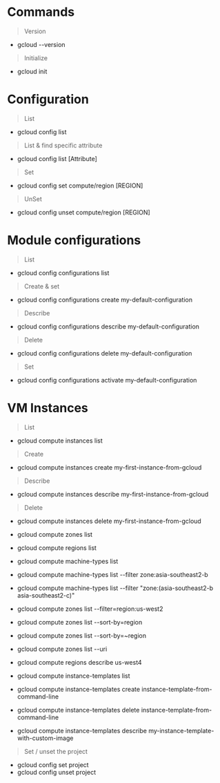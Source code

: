 # Commands

> Version
- gcloud --version

> Initialize
- gcloud init

# Configuration
> List
- gcloud config list

> List & find specific attribute
- gcloud config list [Attribute]

> Set
- gcloud config set compute/region [REGION]

> UnSet
- gcloud config unset compute/region [REGION]

# Module configurations
> List
- gcloud config configurations list

> Create & set
- gcloud config configurations create my-default-configuration

> Describe
- gcloud config configurations describe my-default-configuration

> Delete
- gcloud config configurations delete my-default-configuration

> Set
- gcloud config configurations activate my-default-configuration

# VM Instances

> List
- gcloud compute instances list

> Create
- gcloud compute instances create my-first-instance-from-gcloud

> Describe
- gcloud compute instances describe my-first-instance-from-gcloud

> Delete
- gcloud compute instances delete my-first-instance-from-gcloud


- gcloud compute zones list
- gcloud compute regions list
- gcloud compute machine-types list
 
- gcloud compute machine-types list --filter zone:asia-southeast2-b
- gcloud compute machine-types list --filter "zone:(asia-southeast2-b asia-southeast2-c)"
- gcloud compute zones list --filter=region:us-west2
- gcloud compute zones list --sort-by=region
- gcloud compute zones list --sort-by=~region
- gcloud compute zones list --uri
- gcloud compute regions describe us-west4
 
- gcloud compute instance-templates list
- gcloud compute instance-templates create instance-template-from-command-line
- gcloud compute instance-templates delete instance-template-from-command-line
- gcloud compute instance-templates describe my-instance-template-with-custom-image

> Set / unset the project
- gcloud config set project <PROJECT>
- gcloud config unset project <PROJECT>

